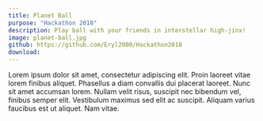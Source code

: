 ```yaml
---
title: Planet Ball
purpose: "Hackathon 2018"
description: Play ball with your friends in interstellar high-jinx!
image: planet-ball.jpg
github: https://github.com/Eryl2000/Hackathon2018
download: 
---
```

Lorem ipsum dolor sit amet, consectetur adipiscing elit. Proin laoreet vitae lorem finibus aliquet. Phasellus a diam convallis dui placerat laoreet. Nunc sit amet accumsan lorem. Nullam velit risus, suscipit nec bibendum vel, finibus semper elit. Vestibulum maximus sed elit ac suscipit. Aliquam varius faucibus est ut aliquet. Nam vitae.